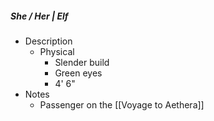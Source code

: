 ##### She / Her | Elf 
 
- Description
	- Physical 
		- Slender build
		- Green eyes
		- 4' 6"
- Notes 
	- Passenger on the [[Voyage to Aethera]]


